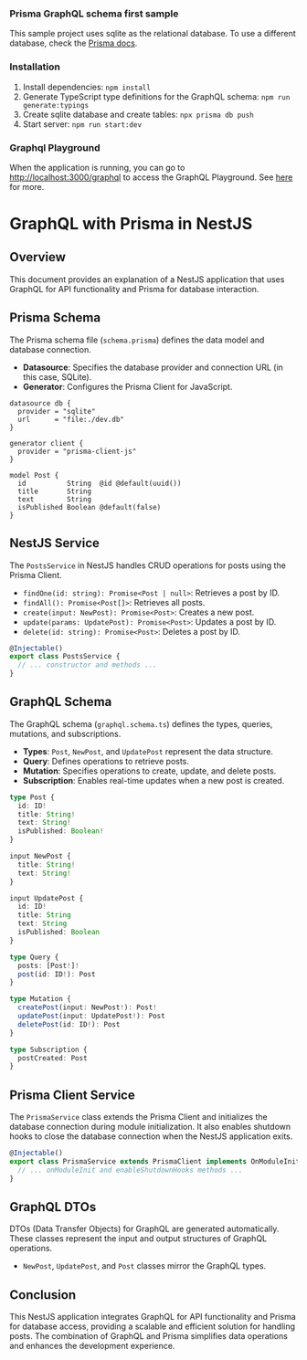 ### Prisma GraphQL schema first sample

This sample project uses sqlite as the relational database. To use a different database, check the [Prisma docs](https://www.prisma.io/docs/getting-started).

### Installation

1. Install dependencies: `npm install`
2. Generate TypeScript type definitions for the GraphQL schema: `npm run generate:typings`
3. Create sqlite database and create tables: `npx prisma db push`
4. Start server: `npm run start:dev`

### Graphql Playground

When the application is running, you can go to [http://localhost:3000/graphql](http://localhost:3000/graphql) to access the GraphQL Playground.  See [here](https://docs.nestjs.com/graphql/quick-start#playground) for more.


# GraphQL with Prisma in NestJS

## Overview

This document provides an explanation of a NestJS application that uses GraphQL for API functionality and Prisma for database interaction.

## Prisma Schema

The Prisma schema file (`schema.prisma`) defines the data model and database connection.

- **Datasource**: Specifies the database provider and connection URL (in this case, SQLite).
- **Generator**: Configures the Prisma Client for JavaScript.

```prisma
datasource db {
  provider = "sqlite"
  url      = "file:./dev.db"
}

generator client {
  provider = "prisma-client-js"
}

model Post {
  id          String  @id @default(uuid())
  title       String
  text        String
  isPublished Boolean @default(false)
}
```

## NestJS Service

The `PostsService` in NestJS handles CRUD operations for posts using the Prisma Client.

- `findOne(id: string): Promise<Post | null>`: Retrieves a post by ID.
- `findAll(): Promise<Post[]>`: Retrieves all posts.
- `create(input: NewPost): Promise<Post>`: Creates a new post.
- `update(params: UpdatePost): Promise<Post>`: Updates a post by ID.
- `delete(id: string): Promise<Post>`: Deletes a post by ID.

```typescript
@Injectable()
export class PostsService {
  // ... constructor and methods ...
}
```

## GraphQL Schema

The GraphQL schema (`graphql.schema.ts`) defines the types, queries, mutations, and subscriptions.

- **Types**: `Post`, `NewPost`, and `UpdatePost` represent the data structure.
- **Query**: Defines operations to retrieve posts.
- **Mutation**: Specifies operations to create, update, and delete posts.
- **Subscription**: Enables real-time updates when a new post is created.

```typescript
type Post {
  id: ID!
  title: String!
  text: String!
  isPublished: Boolean!
}

input NewPost {
  title: String!
  text: String!
}

input UpdatePost {
  id: ID!
  title: String
  text: String
  isPublished: Boolean
}

type Query {
  posts: [Post!]!
  post(id: ID!): Post
}

type Mutation {
  createPost(input: NewPost!): Post!
  updatePost(input: UpdatePost!): Post
  deletePost(id: ID!): Post
}

type Subscription {
  postCreated: Post
}
```

## Prisma Client Service

The `PrismaService` class extends the Prisma Client and initializes the database connection during module initialization. It also enables shutdown hooks to close the database connection when the NestJS application exits.

```typescript
@Injectable()
export class PrismaService extends PrismaClient implements OnModuleInit {
  // ... onModuleInit and enableShutdownHooks methods ...
}
```

## GraphQL DTOs

DTOs (Data Transfer Objects) for GraphQL are generated automatically. These classes represent the input and output structures of GraphQL operations.

- `NewPost`, `UpdatePost`, and `Post` classes mirror the GraphQL types.

## Conclusion

This NestJS application integrates GraphQL for API functionality and Prisma for database access, providing a scalable and efficient solution for handling posts. The combination of GraphQL and Prisma simplifies data operations and enhances the development experience.